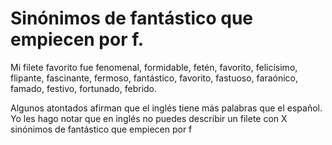 # Sinónimos de fantástico que empiecen por f.

Mi filete favorito fue fenomenal, formidable, fetén, favorito, felicísimo, flipante, fascinante, fermoso, fantástico, favorito, fastuoso, faraónico, famado, festivo, fortunado, febrido.



Algunos atontados afirman que el inglés tiene más palabras que el español. Yo les hago notar que en inglés no puedes describir un filete con X sinónimos de fantástico que empiecen por f
